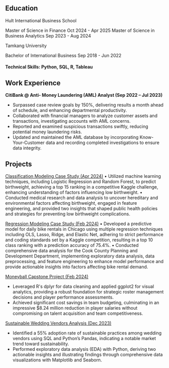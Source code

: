 ## Education
Hult International Business School

Master of Science in Finance	              Oct 2024 - Apr 2025
Master of Science in Business Analytics	    Sep 2023 - Aug 2024

Tamkang University

Bachelor of International Business   Sep 2018 - Jun 2022

#### Technical Skills: Python, SQL, R, Tableau

## Work Experience
**CitiBank  @ Anti- Money Laundering (AML) Analyst (Sep 2022 – Jul 2023)**
- Surpassed case review goals by 150%, delivering results a month ahead of schedule, and enhancing departmental productivity.
- Collaborated with financial managers to analyze customer assets and transactions, investigating accounts with AML concerns.
-	Reported and examined suspicious transactions swiftly, reducing potential money laundering risks.
-	Updated and maintained the AML database by incorporating Know-Your-Customer data and recording completed investigations to ensure data integrity.

## Projects
<a href="https://github.com/VC94123/Vivi-Portfolio/tree/main/Classification%20Modeling">Classification Modeling Case Study (Apr 2024)</a>
•	Utilized machine learning techniques, including Logistic Regression and Random Forest, to predict birthweight, achieving a top 15 ranking in a competitive Kaggle challenge, enhancing understanding of factors influencing low birthweight.
•	Conducted medical research and data analysis to uncover hereditary and environmental factors affecting birthweight, engaged in feature engineering, and provided two insights that shaped public health policies and strategies for preventing low birthweight complications.

<a href="https://github.com/VC94123/Vivi-Portfolio/tree/main/Regression%20Modeling">Regression Modeling Case Study (Feb 2024)</a>
•	Developed a predictive model for daily bike rentals in Chicago using multiple regression techniques including OLS, Lasso, Ridge, and Elastic Net, adhering to strict performance and coding standards set by a Kaggle competition, resulting in a top 10 class ranking with a prediction accuracy of 75.4%.
•	Conducted comprehensive data analysis for the Cook County Planning and Development Department, implementing exploratory data analysis, data preprocessing, and feature engineering to enhance model performance and provide actionable insights into factors affecting bike rental demand.

<a href="https://github.com/VC94123/Vivi-Portfolio/tree/main/Moneyball%20Capstone%20Project">Moneyball Capstone Project (Feb 2024)</a>
- Leveraged R's dplyr for data cleaning and applied ggplot2 for visual analytics, providing a robust foundation for strategic roster management decisions and player performance assessments.
-	Achieved significant cost savings in team budgeting, culminating in an impressive $8.24 million reduction in player salaries without compromising on talent acquisition and team competitiveness.

<a href="https://github.com/VC94123/Vivi-Portfolio/tree/main/Sustainable%20Wedding%20Vendors%20Analysis%20Project">Sustainable Wedding Vendors Analysis (Dec 2023)</a>
- Identified a 55% adoption rate of sustainable practices among wedding vendors using SQL and Python’s Pandas, indicating a notable market trend toward sustainability.
-	Performed exploratory data analysis (EDA) with Python, deriving two actionable insights and illustrating findings through comprehensive data visualizations with Matplotlib and Seaborn.


